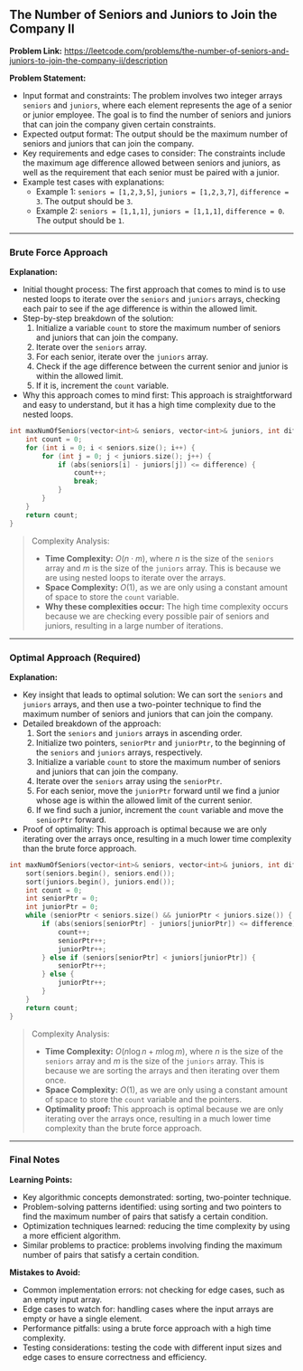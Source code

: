 ## The Number of Seniors and Juniors to Join the Company II
**Problem Link:** https://leetcode.com/problems/the-number-of-seniors-and-juniors-to-join-the-company-ii/description

**Problem Statement:**
- Input format and constraints: The problem involves two integer arrays `seniors` and `juniors`, where each element represents the age of a senior or junior employee. The goal is to find the number of seniors and juniors that can join the company given certain constraints.
- Expected output format: The output should be the maximum number of seniors and juniors that can join the company.
- Key requirements and edge cases to consider: The constraints include the maximum age difference allowed between seniors and juniors, as well as the requirement that each senior must be paired with a junior.
- Example test cases with explanations:
  - Example 1: `seniors = [1,2,3,5]`, `juniors = [1,2,3,7]`, `difference = 3`. The output should be `3`.
  - Example 2: `seniors = [1,1,1]`, `juniors = [1,1,1]`, `difference = 0`. The output should be `1`.

---

### Brute Force Approach
**Explanation:**
- Initial thought process: The first approach that comes to mind is to use nested loops to iterate over the `seniors` and `juniors` arrays, checking each pair to see if the age difference is within the allowed limit.
- Step-by-step breakdown of the solution:
  1. Initialize a variable `count` to store the maximum number of seniors and juniors that can join the company.
  2. Iterate over the `seniors` array.
  3. For each senior, iterate over the `juniors` array.
  4. Check if the age difference between the current senior and junior is within the allowed limit.
  5. If it is, increment the `count` variable.
- Why this approach comes to mind first: This approach is straightforward and easy to understand, but it has a high time complexity due to the nested loops.

```cpp
int maxNumOfSeniors(vector<int>& seniors, vector<int>& juniors, int difference) {
    int count = 0;
    for (int i = 0; i < seniors.size(); i++) {
        for (int j = 0; j < juniors.size(); j++) {
            if (abs(seniors[i] - juniors[j]) <= difference) {
                count++;
                break;
            }
        }
    }
    return count;
}
```

> Complexity Analysis:
> - **Time Complexity:** $O(n \cdot m)$, where $n$ is the size of the `seniors` array and $m$ is the size of the `juniors` array. This is because we are using nested loops to iterate over the arrays.
> - **Space Complexity:** $O(1)$, as we are only using a constant amount of space to store the `count` variable.
> - **Why these complexities occur:** The high time complexity occurs because we are checking every possible pair of seniors and juniors, resulting in a large number of iterations.

---

### Optimal Approach (Required)
**Explanation:**
- Key insight that leads to optimal solution: We can sort the `seniors` and `juniors` arrays, and then use a two-pointer technique to find the maximum number of seniors and juniors that can join the company.
- Detailed breakdown of the approach:
  1. Sort the `seniors` and `juniors` arrays in ascending order.
  2. Initialize two pointers, `seniorPtr` and `juniorPtr`, to the beginning of the `seniors` and `juniors` arrays, respectively.
  3. Initialize a variable `count` to store the maximum number of seniors and juniors that can join the company.
  4. Iterate over the `seniors` array using the `seniorPtr`.
  5. For each senior, move the `juniorPtr` forward until we find a junior whose age is within the allowed limit of the current senior.
  6. If we find such a junior, increment the `count` variable and move the `seniorPtr` forward.
- Proof of optimality: This approach is optimal because we are only iterating over the arrays once, resulting in a much lower time complexity than the brute force approach.

```cpp
int maxNumOfSeniors(vector<int>& seniors, vector<int>& juniors, int difference) {
    sort(seniors.begin(), seniors.end());
    sort(juniors.begin(), juniors.end());
    int count = 0;
    int seniorPtr = 0;
    int juniorPtr = 0;
    while (seniorPtr < seniors.size() && juniorPtr < juniors.size()) {
        if (abs(seniors[seniorPtr] - juniors[juniorPtr]) <= difference) {
            count++;
            seniorPtr++;
            juniorPtr++;
        } else if (seniors[seniorPtr] < juniors[juniorPtr]) {
            seniorPtr++;
        } else {
            juniorPtr++;
        }
    }
    return count;
}
```

> Complexity Analysis:
> - **Time Complexity:** $O(n \log n + m \log m)$, where $n$ is the size of the `seniors` array and $m$ is the size of the `juniors` array. This is because we are sorting the arrays and then iterating over them once.
> - **Space Complexity:** $O(1)$, as we are only using a constant amount of space to store the `count` variable and the pointers.
> - **Optimality proof:** This approach is optimal because we are only iterating over the arrays once, resulting in a much lower time complexity than the brute force approach.

---

### Final Notes

**Learning Points:**
- Key algorithmic concepts demonstrated: sorting, two-pointer technique.
- Problem-solving patterns identified: using sorting and two pointers to find the maximum number of pairs that satisfy a certain condition.
- Optimization techniques learned: reducing the time complexity by using a more efficient algorithm.
- Similar problems to practice: problems involving finding the maximum number of pairs that satisfy a certain condition.

**Mistakes to Avoid:**
- Common implementation errors: not checking for edge cases, such as an empty input array.
- Edge cases to watch for: handling cases where the input arrays are empty or have a single element.
- Performance pitfalls: using a brute force approach with a high time complexity.
- Testing considerations: testing the code with different input sizes and edge cases to ensure correctness and efficiency.